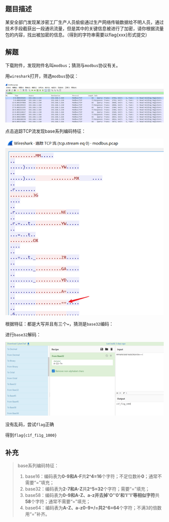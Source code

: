 ## 题目描述

某安全部门发现某涉密工厂生产人员偷偷通过生产网络传输数据给不明人员，通过技术手段截获出一段通讯流量，但是其中的关键信息被进行了加密，请你根据流量包的内容，找出被加密的信息。（得到的字符串需要以flag{xxx}形式提交）

## 解题

下载附件，发现附件名叫`modbus`；猜测与`modbus`协议有关。

用`wireshark`打开，筛选`modbus`协议：

![image-20240225134527922](./img/%E8%A2%AB%E5%8A%A0%E5%AF%86%E7%9A%84%E7%94%9F%E4%BA%A7%E6%B5%81%E9%87%8F/image-20240225134527922.png)

点击追踪TCP流发现base系列编码特征：

![image-20240225134616323](./img/%E8%A2%AB%E5%8A%A0%E5%AF%86%E7%9A%84%E7%94%9F%E4%BA%A7%E6%B5%81%E9%87%8F/image-20240225134616323.png)

根据特征：都是大写并且有三个`=`，猜测是`base32`编码：

进行`base32`解码：

![image-20240225135032808](./img/%E8%A2%AB%E5%8A%A0%E5%AF%86%E7%9A%84%E7%94%9F%E4%BA%A7%E6%B5%81%E9%87%8F/image-20240225135032808.png)

没有乱码，尝试`flag`正确

得到`flag{c1f_fi1g_1000}`



## 补充

> base系列编码特征：
>
> 1. base16：编码表为**0-9和A-F**共**2^4=16**个字符；不足位数补**0**；通常不需要“=”填充；
> 2. base32：编码表为**2-7和A-Z**共**2^5=32**个字符；需要“=”填充；
> 3. base58：编码表为**0-9和A-Z、a-z并去掉'O''0'和'I''l'等相似字符**共**58**个字符；通常不需要“=”填充；
> 4. base64：编码表为**A-Z、a-z0-9+/=**共**2^6=64**个字符；不满3的倍数用“=”补齐。